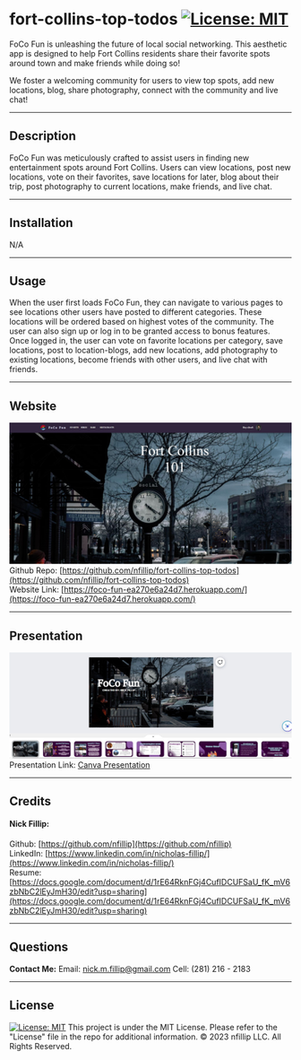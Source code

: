 # fort-collins-top-todos [![License: MIT](https://img.shields.io/badge/License-MIT-yellow.svg)](https://opensource.org/licenses/MIT)
FoCo Fun is unleashing the future of local social networking. This aesthetic app is designed to help Fort Collins residents share their favorite spots around town and make friends while doing so!  

We foster a welcoming community for users  to view top spots, add new locations, blog, share photography, connect with the community and live chat!

---
## Description
FoCo Fun was meticulously crafted to assist users in finding new entertainment spots around Fort Collins. Users can view locations, post new locations, vote on their favorites, save locations for later, blog about their trip, post photography to current locations,  make friends, and live chat.

---
## Installation

N/A

---
## Usage

When the user first loads FoCo Fun, they can navigate to various pages to see locations other users have posted to different categories. These locations will be ordered based on highest votes of the community. The user can also sign up or log in to be granted access to bonus features. Once logged in, the user can vote on favorite locations per category, save locations, post to location-blogs, add new locations, add photography to existing locations, become friends with other users, and live chat with friends.

---
## Website
![Screenshot of FoCo Fun Homepage](./client/src/assets/homepagescreen.JPG)
Github Repo: [https://github.com/nfillip/fort-collins-top-todos](https://github.com/nfillip/fort-collins-top-todos)<br>
Website Link: [https://foco-fun-ea270e6a24d7.herokuapp.com/](https://foco-fun-ea270e6a24d7.herokuapp.com/)

---
## Presentation
![Screenshot of FoCo Fun Homepage](./client/src/assets/canva-pres.JPG)
Presentation Link: [Canva Presentation](https://www.canva.com/design/DAF2ColiAiE/xABXkOnLFAHe6-Uih5GpkA/view?utm_content=DAF2ColiAiE&utm_campaign=designshare&utm_medium=link&utm_source=editor)

---
## Credits

#### Nick Fillip: <br>
Github: [https://github.com/nfillip](https://github.com/nfillip)<br>
LinkedIn: [https://www.linkedin.com/in/nicholas-fillip/](https://www.linkedin.com/in/nicholas-fillip/)<br>
Resume: [https://docs.google.com/document/d/1rE64RknFGj4CufIDCUFSaU_fK_mV6zbNbC2lEyJmH30/edit?usp=sharing](https://docs.google.com/document/d/1rE64RknFGj4CufIDCUFSaU_fK_mV6zbNbC2lEyJmH30/edit?usp=sharing)<br>

---
## Questions

**Contact Me:**
Email: [nick.m.fillip@gmail.com](nick.m.fillip@gmail.com)
Cell: (281) 216 - 2183


---
## License
[![License: MIT](https://img.shields.io/badge/License-MIT-yellow.svg)](https://opensource.org/licenses/MIT)
This project is under the MIT License. Please refer to the "License" file in the repo for additional information. 
© 2023 nfillip LLC. All Rights Reserved.